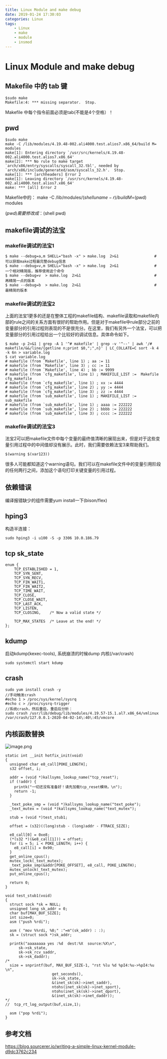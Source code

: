 ```yaml
---
title: Linux Module and make debug
date: 2019-01-24 17:30:03
categories: Linux
tags:
    - Linux
    - make
    - module
    - insmod
---
```


# Linux Module and make debug

## Makefile 中的 tab 键 

	$sudo make
	Makefile:4: *** missing separator.  Stop.

Makefile 中每个指令前面必须是tab(不能是4个空格）！

## pwd

	$sudo make
	make -C /lib/modules/4.19.48-002.ali4000.test.alios7.x86_64/build M= modules
	make[1]: Entering directory `/usr/src/kernels/4.19.48-002.ali4000.test.alios7.x86_64'
	make[2]: *** No rule to make target `arch/x86/entry/syscalls/syscall_32.tbl', needed by `arch/x86/include/generated/asm/syscalls_32.h'.  Stop.
	make[1]: *** [archheaders] Error 2
	make[1]: Leaving directory `/usr/src/kernels/4.19.48-002.ali4000.test.alios7.x86_64'
	make: *** [all] Error 2

Makefile中的：
	make -C /lib/modules/$(shell uname -r)/build M=$(pwd) modules

$(pwd) 需要修改成：$(shell pwd)

## makefile调试的法宝

### makefile调试的法宝1

	$ make --debug=a,m SHELL="bash -x" > make.log  2>&1                # 可以获取make过程最完整debug信息
	$ make --debug=v,m SHELL="bash -x" > make.log  2>&1                # 一个相对精简版，推荐使用这个命令
	$ make --debug=v  > make.log  2>&1                                 # 再精简一点的版本
	$ make --debug=b  > make.log  2>&1                                 # 最精简的版本

### makefile调试的法宝2

上面的法宝1更多的还是在整体工程的makefile结构、makefile读取和makefile内部的rule之间的关系方面有很好的帮助作用。但是对于makefile中rule部分之前的变量部分的引用过程则表现的不是很充分。在这里，我们有另外一个法宝，可以把变量部分的引用过程给出一个比较好的调试信息。具体命令如下。

    $ make -p 2>&1 | grep -A 1 '^# makefile' | grep -v '^--' | awk '/# makefile/&&/line/{getline n;print $0,";",n}' | LC_COLLATE=C sort -k 4 -k 6n > variable.log
    $ cat variable.log
    # makefile (from `Makefile', line 1) ; aa := 11
    # makefile (from `Makefile', line 3) ; cc := 11
    # makefile (from `Makefile', line 4) ; bb := 9999
    # makefile (from `cfg_makefile', line 1) ; MAKEFILE_LIST :=  Makefile cfg_makefile
    # makefile (from `cfg_makefile', line 1) ; xx := 4444
    # makefile (from `cfg_makefile', line 2) ; yy := 4444
    # makefile (from `cfg_makefile', line 3) ; zz := 4444
    # makefile (from `sub_makefile', line 1) ; MAKEFILE_LIST :=  sub_makefile
    # makefile (from `sub_makefile', line 1) ; aaaa := 222222
    # makefile (from `sub_makefile', line 2) ; bbbb := 222222
    # makefile (from `sub_makefile', line 3) ; cccc := 222222

### makefile调试的法宝3

法宝2可以把makefile文件中每个变量的最终值清晰的展现出来，但是对于这些变量引用过程中的中间值却没有展示。此时，我们需要依赖法宝3来帮助我们。

	$(warning $(var123))

很多人可能都知道这个warning语句。我们可以在makefile文件中的变量引用阶段的任何两行之间，添加这个语句打印关键变量的引用过程。

## 依赖错误

编译报错缺少的组件需要yum install一下(bison/flex)


## hping3

构造半连接：

	sudo hping3 -i u100 -S -p 3306 10.0.186.79


## tcp sk_state

	enum {
	    TCP_ESTABLISHED = 1,
	    TCP_SYN_SENT,
	    TCP_SYN_RECV,
	    TCP_FIN_WAIT1,
	    TCP_FIN_WAIT2,
	    TCP_TIME_WAIT,
	    TCP_CLOSE,
	    TCP_CLOSE_WAIT,
	    TCP_LAST_ACK,
	    TCP_LISTEN,
	    TCP_CLOSING,    /* Now a valid state */
	
	    TCP_MAX_STATES  /* Leave at the end! */
	};

## kdump

启动kdump(kexec-tools), 系统崩溃的时候dump 内核(/var/crash)

	sudo systemctl start kdump

## crash

	sudo yum install crash -y
	//手动触发crash
	#echo 1 > /proc/sys/kernel/sysrq
	#echo c > /proc/sysrq-trigger
	//系统crash，然后重启，重启后分析：
	sudo crash /usr/lib/debug/lib/modules/4.19.57-15.1.al7.x86_64/vmlinux /var/crash/127.0.0.1-2020-04-02-14\:40\:45/vmcore

## 内核函数替换

![image.png](https://ata2-img.cn-hangzhou.oss-pub.aliyun-inc.com/c41363dae054baa6d7f79d03376c57cb.png)

	static int __init hotfix_init(void)
	{
	  unsigned char e8_call[POKE_LENGTH];
	  s32 offset, i;
	
	  addr = (void *)kallsyms_lookup_name("tcp_reset");
	  if (!addr) {
	    printk("一切还没有准备好！请先加载tcp_reset模块。\n");
	    return -1;
	  }
	
	  _text_poke_smp = (void *)kallsyms_lookup_name("text_poke");
	  _text_mutex = (void *)kallsyms_lookup_name("text_mutex");
	
	  stub = (void *)test_stub1;
	
	  offset = (s32)((long)stub - (long)addr - FTRACE_SIZE);
	
	  e8_call[0] = 0xe8;
	  (*(s32 *)(&e8_call[1])) = offset;
	  for (i = 5; i < POKE_LENGTH; i++) {
	    e8_call[i] = 0x90;
	  }
	  get_online_cpus();
	  mutex_lock(_text_mutex);
	  _text_poke_smp(&addr[POKE_OFFSET], e8_call, POKE_LENGTH);
	  mutex_unlock(_text_mutex);
	  put_online_cpus();
	
	  return 0;
	}
	
	void test_stub1(void)
	{
	  struct sock *sk = NULL;
	  unsigned long sk_addr = 0;
	  char buf[MAX_BUF_SIZE];
	  int size=0;
	  asm ("push %rdi");
	
	  asm ( "mov %%rdi, %0;" :"=m"(sk_addr) : :);
	  sk = (struct sock *)sk_addr;
	
	  printk("aaaaaaaa yes :%d  dest:%X  source:%X\n",
	      sk->sk_state,
	      sk->sk_rcv_saddr,
	      sk->sk_daddr);
	/*
	  size = snprintf(buf, MAX_BUF_SIZE-1, "rst %lu %d %pI4:%u->%pI4:%u \n",
	                     get_seconds(),
	                     sk->sk_state,
	                     &(inet_sk(sk)->inet_saddr),
	                     ntohs(inet_sk(sk)->inet_sport),
	                     ntohs(inet_sk(sk)->inet_dport),
	                     &(inet_sk(sk)->inet_daddr));
	*/
	//  tcp_rt_log_output(buf,size,1);
	
	  asm ("pop %rdi");
	}



## 参考文档

https://blog.sourcerer.io/writing-a-simple-linux-kernel-module-d9dc3762c234